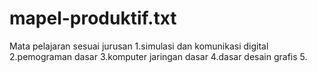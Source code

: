 # mapel-produktif.txt
Mata pelajaran sesuai jurusan
1.simulasi dan komunikasi digital
2.pemograman dasar
3.komputer jaringan dasar
4.dasar desain grafis
5.
